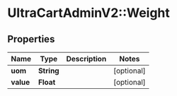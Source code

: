 # UltraCartAdminV2::Weight

## Properties
Name | Type | Description | Notes
------------ | ------------- | ------------- | -------------
**uom** | **String** |  | [optional] 
**value** | **Float** |  | [optional] 


